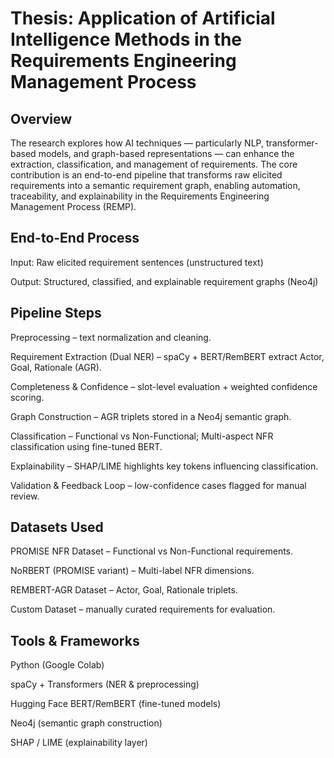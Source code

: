 # Thesis: Application of Artificial Intelligence Methods in the Requirements Engineering Management Process

## Overview

The research explores how AI techniques — particularly NLP, transformer-based models, and graph-based representations — can enhance the extraction, classification, and management of requirements.
The core contribution is an end-to-end pipeline that transforms raw elicited requirements into a semantic requirement graph, enabling automation, traceability, and explainability in the Requirements Engineering Management Process (REMP).

## End-to-End Process

Input: Raw elicited requirement sentences (unstructured text)

Output: Structured, classified, and explainable requirement graphs (Neo4j)

##  Pipeline Steps

Preprocessing – text normalization and cleaning.

Requirement Extraction (Dual NER) – spaCy + BERT/RemBERT extract Actor, Goal, Rationale (AGR).

Completeness & Confidence – slot-level evaluation + weighted confidence scoring.

Graph Construction – AGR triplets stored in a Neo4j semantic graph.

Classification – Functional vs Non-Functional; Multi-aspect NFR classification using fine-tuned BERT.

Explainability – SHAP/LIME highlights key tokens influencing classification.

Validation & Feedback Loop – low-confidence cases flagged for manual review.

## Datasets Used

PROMISE NFR Dataset – Functional vs Non-Functional requirements.

NoRBERT (PROMISE variant) – Multi-label NFR dimensions.

REMBERT-AGR Dataset – Actor, Goal, Rationale triplets.

Custom Dataset – manually curated requirements for evaluation.

## Tools & Frameworks

Python (Google Colab)

spaCy + Transformers (NER & preprocessing)

Hugging Face BERT/RemBERT (fine-tuned models)

Neo4j (semantic graph construction)

SHAP / LIME (explainability layer) 
